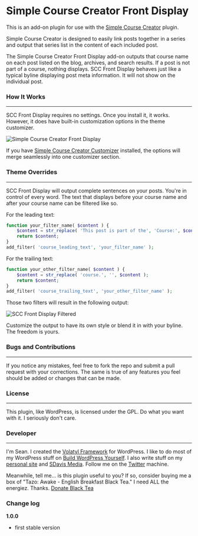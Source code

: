 Simple Course Creator Front Display
=====================

This is an add-on plugin for use with the [Simple Course Creator](https://github.com/sdavis2702/simple-course-creator) plugin.

Simple Course Creator is designed to easily link posts together in a series and output that series list in the content of each included post.

The Simple Course Creator Front Display add-on outputs that course name on each post listed on the blog, archives, and search results. If a post is not part of a course, nothing displays. SCC Front Display behaves just like a typical byline displaying post meta information. It will not show on the individual post.

### How It Works
---

SCC Front Display requires no settings. Once you install it, it works. However, it does have built-in customization options in the theme customizer.

![Simple Course Creator Front Display](http://buildwpyourself.com/wp-content/uploads/edd/2014/04/sccfd-customizer.png)

If you have [Simple Course Creator Customizer](http://buildwpyourself.com/downloads/scc-customizer/) installed, the options will merge seamlessly into one customizer section.

### Theme Overrides
---

SCC Front Display will output complete sentences on your posts. You're in control of every word. The text that displays before your course name and after your course name can be filtered like so.

For the leading text:

```php
function your_filter_name( $content ) {
	$content = str_replace( 'This post is part of the', 'Course:', $content );
	return $content;
}
add_filter( 'course_leading_text', 'your_filter_name' );
```

For the trailing text:

```php
function your_other_filter_name( $content ) {
	$content = str_replace( 'course.', '', $content );
	return $content;
}
add_filter( 'course_trailing_text', 'your_other_filter_name' );
```

Those two filters will result in the following output:

![SCC Front Display Filtered](http://buildwpyourself.com/wp-content/uploads/edd/2014/04/sccfd-filtered.png)

Customize the output to have its own style or blend it in with your byline. The freedom is yours.

### Bugs and Contributions
---

If you notice any mistakes, feel free to fork the repo and submit a pull request with your corrections. The same is true of any features you feel should be added or changes that can be made. 

### License
---

This plugin, like WordPress, is licensed under the GPL. Do what you want with it. I seriously don't care. 

### Developer
---

I'm Sean. I created the [Volatyl Framework](http://volatylthemes.com) for WordPress. I like to do most of my WordPress stuff on [Build WordPress Yourself](http://buildwpyourself.com/). I also write stuff on my [personal site](http://seandavis.co) and [SDavis Media](http://sdavismedia.com). Follow me on the [Twitter](http://sdvs.me/twitter) machine.

Meanwhile, tell me... is this plugin useful to you? If so, consider buying me a box of "Tazo: Awake - English Breakfast Black Tea." I need ALL the energiez. Thanks. [Donate Black Tea](https://www.paypal.com/cgi-bin/webscr?cmd=_s-xclick&hosted_button_id=52HQDSEUA542S)

### Change log

**1.0.0**
* first stable version